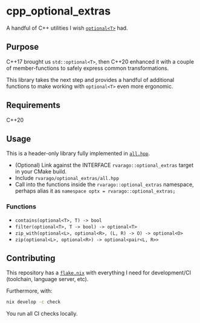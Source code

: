 # cpp_optional_extras

A handful of C++ utilities I wish [`optional<T>`](https://en.cppreference.com/w/cpp/utility/optional) had.

## Purpose

C++17 brought us `std::optional<T>`, then C++20 enhanced it with a couple of member-functions to safely express common transformations.

This library takes the next step and provides a handful of additional functions to make working with `optional<T>` even more ergonomic.

## Requirements

C++20

## Usage

This is a header-only library fully implemented in [`all.hpp`](include/rvarago/optional_extras/all.hpp).

- (Optional) Link against the INTERFACE `rvarago::optional_extras` target in your CMake build.
- Include `rvarago/optional_extras/all.hpp`
- Call into the functions inside the `rvarago::optional_extras` namespace, perhaps alias it as `namespace optx = rvarago::optional_extras;`

### Functions

- `contains(optional<T>, T) -> bool`
- `filter(optional<T>, T -> bool) -> optional<T>`
- `zip_with(optional<L>, optional<R>, (L, R) -> O) -> optional<O>`
- `zip(optional<L>, optional<R>) -> optional<pair<L, R>>`

## Contributing

This repository has a [`flake.nix`](./flake.nix) with everything I need for development/CI (toolchain, language server, etc).

Furthermore, with:

```sh
nix develop -c check
```

You run all CI checks locally.
